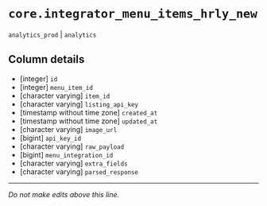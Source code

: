 # `core.integrator_menu_items_hrly_new`
`analytics_prod` | `analytics`

## Column details
* [integer]   `id`
* [integer]   `menu_item_id`
* [character varying] `item_id`
* [character varying] `listing_api_key`
* [timestamp without time zone] `created_at`
* [timestamp without time zone] `updated_at`
* [character varying] `image_url`
* [bigint]    `api_key_id`
* [character varying] `raw_payload`
* [bigint]    `menu_integration_id`
* [character varying] `extra_fields`
* [character varying] `parsed_response`

-------------------------------------------------------------------------------
*Do not make edits above this line.*
